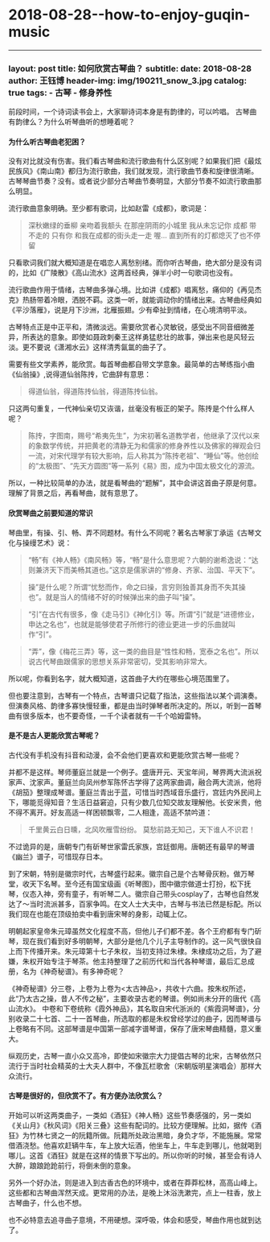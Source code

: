# 2018-08-28--how-to-enjoy-guqin-music

***

### layout: post title: 如何欣赏古琴曲？ subtitle: date: 2018-08-28 author: 王钰博 header-img: img/190211\_snow\_3.jpg catalog: true tags: - 古琴 - 修身养性

前段时间，一个诗词读书会上，大家聊诗词本身是有韵律的，可以吟唱。 古琴曲有韵律么？为什么听琴曲听的想睡着呢？

#### 为什么听古琴曲老犯困？

没有对比就没有伤害。我们看古琴曲和流行歌曲有什么区别呢？如果我们把《最炫民族风》《南山南》都归为流行歌曲，我们就发现，流行歌曲节奏和旋律很清晰。古琴琴曲节奏？没有。或者说少部分古琴曲节奏明显，大部分节奏不如流行歌曲那么明显。

流行歌曲意象明确。至少都有歌词，比如赵雷《成都》，歌词是：

> 深秋嫩绿的垂柳 亲吻着我额头 在那座阴雨的小城里 我从未忘记你 成都 带不走的 只有你 和我在成都的街头走一走 喔… 直到所有的灯都熄灭了也不停留

只看歌词我们就大概知道是在唱恋人离愁别绪。而你听古琴曲，绝大部分是没有词的，比如《广陵散》《高山流水》这两首经典，弹半小时一句歌词也没有。

流行歌曲作用于情绪，古琴曲多弹心境。比如讲《成都》唱离愁，痛仰的《再见杰克》热肠带着冷眼，洒脱不羁。这类一听，就能调动你的情绪出来。古琴曲经典如《平沙落雁》，说是月下沙洲，北雁振翅。少有牵扯到情绪，在心境清明平淡。

古琴特点正是中正平和，清微淡远。需要欣赏者心灵敏锐，感受出不同音细微差异，所表达的意象。即使如聂政刺秦王这样勇猛悲壮的故事，弹出来也是风轻云淡。更不要说《潇湘水云》这样清秀氤氲的曲子了。

需要有些文学素养，能欣赏。每首琴曲都自带文学意象。最简单的古琴练指小曲《仙翁操》,说得道仙翁陈抟，它曲辞有意思：

> 得道仙翁，得道陈抟仙翁，得道陈抟仙翁。

只这两句重复，一代神仙亲切又诙谐，丝毫没有板正的架子。陈抟是个什么样人呢？

> 陈抟，字图南，赐号“希夷先生”，为宋初著名道教学者，他继承了汉代以来的象数学传统，并把黄老的清静无为和儒家的修身养性以及佛家的禅观会归一流，对宋代理学有较大影响，后人称其为“陈抟老祖”、“睡仙”等。他创绘的“太极图”、“先天方圆图”等一系列《易》图，成为中国太极文化的源流。

所以，一种比较简单的办法，就是看琴曲的“题解”，其中会讲这首曲子原是何意。理解了背景之后，再看琴曲，就有意思了。

#### 欣赏琴曲之前要知道的常识

琴曲里，有操、引、畅、弄不同题材。有什么不同呢？著名古琴家丁承运《古琴文化与操缦艺术》说：

> “畅”有《神人畅》《南风畅》等，“畅”是什么意思呢？六朝的谢希逸说：“达则兼济天下而美畅其道也。”这京是儒家讲的“修身、齐家、治国、平天下”。

> 操”是什么呢？所谓“忧愁而作，命之曰操，言穷则独善其身而不失其操也”。就是当人的情绪不好的时候弹出来的曲子叫“操”。

> “引”在古代有很多，像《走马引》《神化引》等。所谓“引”就是“进德修业，申达之名也”，也就是能够使君子所修行的德业更进一步的乐曲就叫作“引”。

> “弄”，像《梅花三弄》等，这一类的曲目是“性性和畅，宽泰之名也”。所以说古代琴曲跟儒家的思想关系非常密切，受其影响非常大。

所以呢，你看到名字，就大概知道，这首曲子大约在哪些心境范围里了。

但也要注意到，古琴有一个特点，古琴谱只记载了指法，这些指法以某个调演奏。但演奏风格、韵律多寡快慢轻重，都是由当时弹琴者所决定的。所以，听到一首琴曲有很多版本，也不要奇怪，一千个读者就有一千个哈姆雷特。

#### 是不是古人更能欣赏古琴呢？

古代没有手机没有抖音和动漫，会不会他们更喜欢和更能欣赏古琴一些呢？

并都不是这样。琴师董庭兰就是一个例子。盛唐开元、天宝年间，琴界两大流派祝家声、沈家声。董庭兰向凤州参军陈怀古学得了这两家曲调，融合两大流派，他将《胡笳》整理成琴谱。董庭兰青出于蓝，可惜当时西域音乐盛行，宫廷内外民间上下，哪能觅得知音？生活日益窘迫，只有少数几位知交故友理解他。长安米贵，他不得不离开。好友高适一样困顿飘零，二人相逢，高适不禁吟道：

> 千里黄云白日曛，北风吹雁雪纷纷。 莫愁前路无知己，天下谁人不识君！

不过诡异的是，唐朝专门有斫琴世家雷氏家族，宫廷御用。唐朝还有最早的琴谱《幽兰》谱子，可惜现存日本。

到了宋朝，特别是徽宗时代，古琴盛行起来。徽宗自己是个古琴骨灰粉。做万琴堂，收天下名琴。至今还有国宝级画《听琴图》，图中徽宗做道士打扮，松下抚琴，仪态入神，旁有童子，有听琴二人。徽宗自己带头cosplay了，古琴也自然发达了～当时流派甚多，百家争鸣。在文人士大夫中，古琴与书法已然是标配。所以我们现在也能在顶级拍卖中看到唐宋琴的身影，动辄上亿。

明朝起家皇帝朱元璋虽然文化程度不高，但他儿子们都不差。各个王府都有专门斫琴，现在我们看到好多明朝琴，大部分是他几个儿子主导制作的。这一风气很快自上而下传播开来。朱元璋第十七子朱权，当初支持过朱棣。朱棣成功之后，为了避嫌，朱权开始专注于琴茶。他主持整理了之前历代和当代各种琴谱，最后汇总成册，名为《神奇秘谱》。有多神奇呢？

《神奇秘谱》分三卷，上卷为上卷为<太古神品>，共收十六曲。按朱权所述，此“乃太古之操，昔人不传之秘”，主要收录古老的琴谱。例如尚未分开的唐代《高山流水》。 中卷和下卷统称《霞外神品》，其名取自宋代浙派的《紫霞洞琴谱》，分别收录二十七首、二十一首琴曲，所选取的都是朱权曾经学过的曲子，因而琴谱与上卷略有不同。这部琴谱是中国第一部减字谱琴谱，保存了唐宋琴曲精髓，意义重大。

纵观历史，古琴一直小众又高冷，即使如宋徽宗大力提倡古琴的北宋，古琴依然只流行于当时社会精英的士大夫人群中，不像瓦栏歌舍（宋朝版明星演唱会）那样大众流行。

#### 古琴是很好的，但欣赏不了。有方便办法欣赏么？

开始可以听这两类曲子，一类如《酒狂》《神人畅》这些节奏感强的，另一类如《关山月》《秋风词》《阳关三叠》这些有配词的。比较方便理解。比如，据传《酒狂》为竹林七贤之一的阮籍所做。阮籍所处政治黑暗，身负才华，不能施展。常常借酒浇愁。他喜欢赶辆牛车，车上放大坛酒，他坐车上，牛车走到哪儿，他就喝到哪儿。这首《酒狂》就是在这样的情景下写出的。所以你听的时候，甚至会有诗人大醉，踉踉跄跄前行，将倒未倒的意象。

另外一个好办法，则是进入到古香古色的环境中，或者在莽莽松林，高高山峰上。这些都和古琴曲浑然天成。更常用的办法，是晚上沐浴洗漱完，点上一柱香，放上古琴曲子，什么也不想。

也不必特意去追寻曲子意境，不用硬想。深呼吸，体会和感受，琴曲作用也就到达了。
